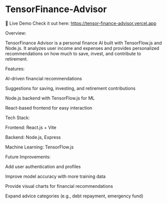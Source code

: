 ﻿# TensorFinance-Advisor

🚀 Live Demo
Check it out here: https://tensor-finance-advisor.vercel.app

 Overview:

TensorFinance Advisor is a personal finance AI built with TensorFlow.js and Node.js. It analyzes user income and expenses and provides personalized recommendations on how much to save, invest, and contribute to retirement.

Features:

AI-driven financial recommendations

Suggestions for saving, investing, and retirement contributions

Node.js backend with TensorFlow.js for ML

React-based frontend for easy interaction

Tech Stack:

Frontend: React.js + Vite

Backend: Node.js, Express

Machine Learning: TensorFlow.js

Future Improvements:

Add user authentication and profiles

Improve model accuracy with more training data

Provide visual charts for financial recommendations

Expand advice categories (e.g., debt repayment, emergency fund)

